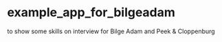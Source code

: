 # example_app_for_bilgeadam

to show some skills on interview for Bilge Adam and Peek & Cloppenburg
